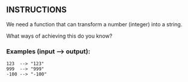 ## INSTRUCTIONS

We need a function that can transform a number (integer) into a string.

What ways of achieving this do you know?

### Examples (input --> output):
```
123  --> "123"
999  --> "999"
-100 --> "-100"
```

